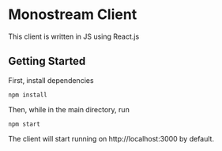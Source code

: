 # Monostream Client

This client is written in JS using React.js

## Getting Started

First, install dependencies

```shell
npm install
```

Then, while in the main directory, run

```shell
npm start
```

The client will start running on http://localhost:3000 by default.

